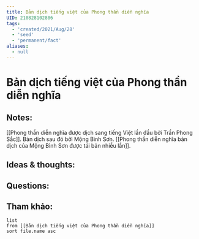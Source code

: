 ```yaml
---
title: Bản dịch tiếng việt của Phong thần diễn nghĩa
UID: 210828102806
tags:
  - 'created/2021/Aug/28'
  - 'seed'
  - 'permanent/fact'
aliases:
  - null
---
```

# Bản dịch tiếng việt của Phong thần diễn nghĩa

## Notes:
[[Phong thần diễn nghĩa được dịch sang tiếng Việt lần đầu bởi Trần Phong Sắc]]. 
Bản dịch sau đó bởi Mộng Bình Sơn.
[[Phong thần diễn nghĩa bản dịch của Mộng Bình Sơn được tái bản nhiều lần]].

## Ideas & thoughts:

## Questions:


## Tham khảo:
```dataview
list
from [[Bản dịch tiếng việt của Phong thần diễn nghĩa]]
sort file.name asc
```